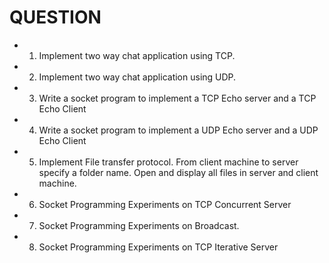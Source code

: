 # QUESTION
- 1. Implement two way chat application using TCP.
- 2. Implement two way chat application using UDP.
- 3. Write a socket program to implement a TCP Echo server and a TCP Echo Client
- 4. Write a socket program to implement a UDP Echo server and a UDP Echo Client
- 5. Implement File transfer protocol. From client machine to server specify a folder name. Open and display all files in server and client machine.
- 6. Socket Programming Experiments on TCP Concurrent Server
- 7. Socket Programming Experiments on Broadcast.
- 8. Socket Programming Experiments on TCP Iterative Server
